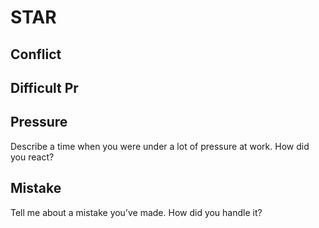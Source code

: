 # STAR

## Conflict

## Difficult Pr

## Pressure
Describe a time when you were under a lot of pressure at work. How did you react?

## Mistake

Tell me about a mistake you’ve made. How did you handle it?
<!--stackedit_data:
eyJoaXN0b3J5IjpbLTE4Mjg0NDkwODhdfQ==
-->